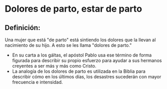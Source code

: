 # Dolores de parto, estar de parto

## Definición: 

Una mujer que está "de parto" está sintiendo los dolores que la llevan al nacimiento de su hijo.  A esto se les llama "dolores de parto."

* En su carta a los gáltas, el apóstol Pablo usa ese término de forma figurada para describir su propio esfuerzo para ayudar a sus hermanos creyentes a ser más y más como Cristo.
* La analogía de los dolores de parto es utilizada en la Biblia para describir cómo en los últimos días,  los desastres sucederán con mayor frecuencia e intensidad.

